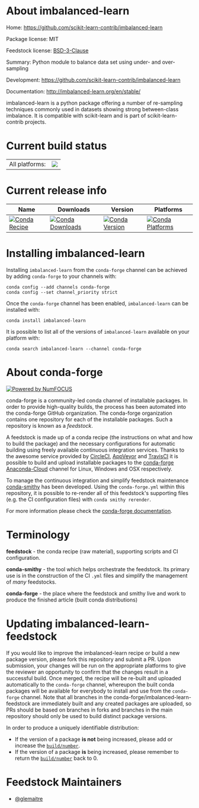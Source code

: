 About imbalanced-learn
======================

Home: https://github.com/scikit-learn-contrib/imbalanced-learn

Package license: MIT

Feedstock license: [BSD-3-Clause](https://github.com/conda-forge/imbalanced-learn-feedstock/blob/master/LICENSE.txt)

Summary: Python module to balance data set using under- and over-sampling

Development: https://github.com/scikit-learn-contrib/imbalanced-learn

Documentation: http://imbalanced-learn.org/en/stable/

imbalanced-learn is a python package offering a number of re-sampling
techniques commonly used in datasets showing strong between-class imbalance.
It is compatible with scikit-learn and is part of scikit-learn-contrib
projects.


Current build status
====================


<table><tr><td>All platforms:</td>
    <td>
      <a href="https://dev.azure.com/conda-forge/feedstock-builds/_build/latest?definitionId=5025&branchName=master">
        <img src="https://dev.azure.com/conda-forge/feedstock-builds/_apis/build/status/imbalanced-learn-feedstock?branchName=master">
      </a>
    </td>
  </tr>
</table>

Current release info
====================

| Name | Downloads | Version | Platforms |
| --- | --- | --- | --- |
| [![Conda Recipe](https://img.shields.io/badge/recipe-imbalanced--learn-green.svg)](https://anaconda.org/conda-forge/imbalanced-learn) | [![Conda Downloads](https://img.shields.io/conda/dn/conda-forge/imbalanced-learn.svg)](https://anaconda.org/conda-forge/imbalanced-learn) | [![Conda Version](https://img.shields.io/conda/vn/conda-forge/imbalanced-learn.svg)](https://anaconda.org/conda-forge/imbalanced-learn) | [![Conda Platforms](https://img.shields.io/conda/pn/conda-forge/imbalanced-learn.svg)](https://anaconda.org/conda-forge/imbalanced-learn) |

Installing imbalanced-learn
===========================

Installing `imbalanced-learn` from the `conda-forge` channel can be achieved by adding `conda-forge` to your channels with:

```
conda config --add channels conda-forge
conda config --set channel_priority strict
```

Once the `conda-forge` channel has been enabled, `imbalanced-learn` can be installed with:

```
conda install imbalanced-learn
```

It is possible to list all of the versions of `imbalanced-learn` available on your platform with:

```
conda search imbalanced-learn --channel conda-forge
```


About conda-forge
=================

[![Powered by
NumFOCUS](https://img.shields.io/badge/powered%20by-NumFOCUS-orange.svg?style=flat&colorA=E1523D&colorB=007D8A)](https://numfocus.org)

conda-forge is a community-led conda channel of installable packages.
In order to provide high-quality builds, the process has been automated into the
conda-forge GitHub organization. The conda-forge organization contains one repository
for each of the installable packages. Such a repository is known as a *feedstock*.

A feedstock is made up of a conda recipe (the instructions on what and how to build
the package) and the necessary configurations for automatic building using freely
available continuous integration services. Thanks to the awesome service provided by
[CircleCI](https://circleci.com/), [AppVeyor](https://www.appveyor.com/)
and [TravisCI](https://travis-ci.com/) it is possible to build and upload installable
packages to the [conda-forge](https://anaconda.org/conda-forge)
[Anaconda-Cloud](https://anaconda.org/) channel for Linux, Windows and OSX respectively.

To manage the continuous integration and simplify feedstock maintenance
[conda-smithy](https://github.com/conda-forge/conda-smithy) has been developed.
Using the ``conda-forge.yml`` within this repository, it is possible to re-render all of
this feedstock's supporting files (e.g. the CI configuration files) with ``conda smithy rerender``.

For more information please check the [conda-forge documentation](https://conda-forge.org/docs/).

Terminology
===========

**feedstock** - the conda recipe (raw material), supporting scripts and CI configuration.

**conda-smithy** - the tool which helps orchestrate the feedstock.
                   Its primary use is in the construction of the CI ``.yml`` files
                   and simplify the management of *many* feedstocks.

**conda-forge** - the place where the feedstock and smithy live and work to
                  produce the finished article (built conda distributions)


Updating imbalanced-learn-feedstock
===================================

If you would like to improve the imbalanced-learn recipe or build a new
package version, please fork this repository and submit a PR. Upon submission,
your changes will be run on the appropriate platforms to give the reviewer an
opportunity to confirm that the changes result in a successful build. Once
merged, the recipe will be re-built and uploaded automatically to the
`conda-forge` channel, whereupon the built conda packages will be available for
everybody to install and use from the `conda-forge` channel.
Note that all branches in the conda-forge/imbalanced-learn-feedstock are
immediately built and any created packages are uploaded, so PRs should be based
on branches in forks and branches in the main repository should only be used to
build distinct package versions.

In order to produce a uniquely identifiable distribution:
 * If the version of a package **is not** being increased, please add or increase
   the [``build/number``](https://docs.conda.io/projects/conda-build/en/latest/resources/define-metadata.html#build-number-and-string).
 * If the version of a package **is** being increased, please remember to return
   the [``build/number``](https://docs.conda.io/projects/conda-build/en/latest/resources/define-metadata.html#build-number-and-string)
   back to 0.

Feedstock Maintainers
=====================

* [@glemaitre](https://github.com/glemaitre/)

